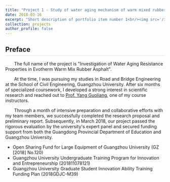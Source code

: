 ```yaml
---
title: "Project 1 - Study of water aging mechanism of warm mixed rubber asphalt"
date: 2018-03-16
excerpt: "Short description of portfolio item number 1<br/><img src='/images/500x300.png'>"
collection: projects
author_profile: false
---
```


<h2 style="border-bottom: 1px solid #ddd; padding-bottom: 0.3em;">Preface</h2>

<p style="text-indent: 2em;">The full name of the project is "Investigation of Water Aging Resistance Properties in Evotherm Warm Mix Rubber Asphalt".
<p style="text-indent: 2em;">At the time, I was pursuing my studies in Road and Bridge Engineering at the School of Civil Engineering, Guangzhou University. After six months of specialized coursework, I developed a strong interest in scientific research and reached out to <a href="https://tm.gzhu.edu.cn/info/1058/2735.htm" target="_blank">Prof. Yang Guoliang</a>, one of my course instructors.
<p style="text-indent: 2em;">Through a month of intensive preparation and collaborative efforts with my team members, we successfully completed the research proposal and preliminary report. Subsequently, in March 2018, our project passed the rigorous evaluation by the university's expert panel and secured funding support from both the Guangdong Provincial Department of Education and Guangzhou University.

* Open Sharing Fund for Large Equipment of Guangzhou University (GZ [2018] No.120)
* Guangzhou University Undergraduate Training Program for Innovation and Entrepreneurship (201811078121)
* Guangzhou University Graduate Student Innovation Ability Training Funding Plan (2018GDJC-M39)

